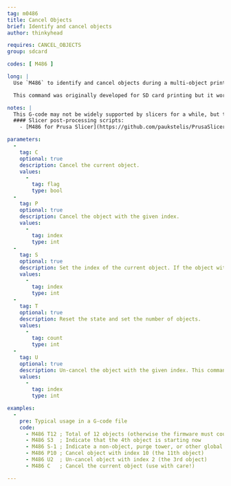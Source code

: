 ```yaml
---
tag: m0486
title: Cancel Objects
brief: Identify and cancel objects
author: thinkyhead

requires: CANCEL_OBJECTS
group: sdcard

codes: [ M486 ]

long: |
  Use `M486` to identify and cancel objects during a multi-object print job.

  This command was originally developed for SD card printing but it works fine when host printing too. Of course, since hosts can skip objects more efficiently, host plugins are the better choice in that scenario.

notes: |
  This G-code may not be widely supported by slicers for a while, but they do include helpful comments in the G-code output that includes the current object. So for now you can use a post-processing script to convert these comments into `M486` commands.
  #### Slicer post-processing scripts:
    - [M486 for Prusa Slicer](https://github.com/paukstelis/PrusaSlicer-M486) by [Paul Paukstelis](https://github.com/paukstelis).

parameters:
  -
    tag: C
    optional: true
    description: Cancel the current object.
    values:
      -
        tag: flag
        type: bool
  -
    tag: P
    optional: true
    description: Cancel the object with the given index.
    values:
      -
        tag: index
        type: int
  -
    tag: S
    optional: true
    description: Set the index of the current object. If the object with the given index has been canceled, this will cause the firmware to skip to the next object. The value -1 is used to indicate something that isn't an object and shouldn't be skipped.
    values:
      -
        tag: index
        type: int
  -
    tag: T
    optional: true
    description: Reset the state and set the number of objects.
    values:
      -
        tag: count
        type: int
  -
    tag: U
    optional: true
    description: Un-cancel the object with the given index. This command will be ignored if the object has already been skipped.
    values:
      -
        tag: index
        type: int

examples:
  -
    pre: Typical usage in a G-code file
    code:
      - M486 T12 ; Total of 12 objects (otherwise the firmware must count)
      - M486 S3  ; Indicate that the 4th object is starting now
      - M486 S-1 ; Indicate a non-object, purge tower, or other global feature
      - M486 P10 ; Cancel object with index 10 (the 11th object)
      - M486 U2  ; Un-cancel object with index 2 (the 3rd object)
      - M486 C   ; Cancel the current object (use with care!)

---
```

